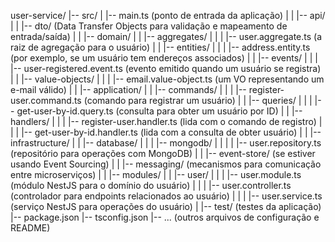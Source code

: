user-service/
|-- src/
| |-- main.ts (ponto de entrada da aplicação)
|
| |-- api/
| | |-- dto/ (Data Transfer Objects para validação e mapeamento de entrada/saída)
|
| |-- domain/
| | |-- aggregates/
| | | |-- user.aggregate.ts (a raiz de agregação para o usuário)
| | |-- entities/
| | | |-- address.entity.ts (por exemplo, se um usuário tem endereços associados)
| | |-- events/
| | | |-- user-registered.event.ts (evento emitido quando um usuário se registra)
| | |-- value-objects/
| | | |-- email.value-object.ts (um VO representando um e-mail válido)
|
| |-- application/
| | |-- commands/
| | | |-- register-user.command.ts (comando para registrar um usuário)
| | |-- queries/
| | | |-- get-user-by-id.query.ts (consulta para obter um usuário por ID)
| | |-- handlers/
| | | |-- register-user.handler.ts (lida com o comando de registro)
| | | |-- get-user-by-id.handler.ts (lida com a consulta de obter usuário)
|
| |-- infrastructure/
| | |-- database/
| | | |-- mongodb/
| | | | |-- user.repository.ts (repositório para operações com MongoDB)
| | |-- event-store/ (se estiver usando Event Sourcing)
| | |-- messaging/ (mecanismos para comunicação entre microserviços)
|
| |-- modules/
| | |-- user/
| | | |-- user.module.ts (módulo NestJS para o domínio do usuário)
| | | |-- user.controller.ts (controlador para endpoints relacionados ao usuário)
| | | |-- user.service.ts (serviço NestJS para operações do usuário)
|
|-- test/ (testes da aplicação)
|-- package.json
|-- tsconfig.json
|-- ... (outros arquivos de configuração e README)
